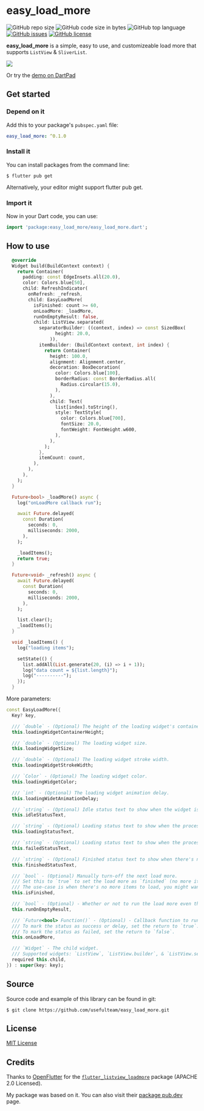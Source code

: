 # easy_load_more

![GitHub repo size](https://img.shields.io/github/repo-size/usefulteam/easy_load_more.svg)
![GitHub code size in bytes](https://img.shields.io/github/languages/code-size/usefulteam/easy_load_more.svg)
![GitHub top language](https://img.shields.io/github/languages/top/usefulteam/easy_load_more.svg)
[![GitHub issues](https://img.shields.io/github/issues/usefulteam/easy_load_more.svg)](https://github.com/usefulteam/easy_load_more/issues)
[![GitHub license](https://img.shields.io/github/license/usefulteam/easy_load_more.svg)](https://github.com/usefulteam/easy_load_more/blob/master/LICENSE)

**easy_load_more** is a simple, easy to use, and customizeable load more that supports `ListView` & `SliverList`.

![](https://raw.githubusercontent.com/usefulteam/easy_load_more/main/media/easy-load-more-0.1.0-demo.gif)

Or try the [demo on DartPad](https://dartpad.dev/?id=02e5cf68c51a6e16a79e5c951b488409)

## Get started

### **Depend on it**

Add this to your package's `pubspec.yaml` file:

```yaml
easy_load_more: ^0.1.0
```

### **Install it**

You can install packages from the command line:

```
$ flutter pub get
```

Alternatively, your editor might support flutter pub get.

### **Import it**

Now in your Dart code, you can use:

```dart
import 'package:easy_load_more/easy_load_more.dart';

```

## How to use

```dart
  @override
  Widget build(BuildContext context) {
    return Container(
      padding: const EdgeInsets.all(20.0),
      color: Colors.blue[50],
      child: RefreshIndicator(
        onRefresh: _refresh,
        child: EasyLoadMore(
          isFinished: count >= 60,
          onLoadMore: _loadMore,
          runOnEmptyResult: false,
          child: ListView.separated(
            separatorBuilder: ((context, index) => const SizedBox(
                  height: 20.0,
                )),
            itemBuilder: (BuildContext context, int index) {
              return Container(
                height: 100.0,
                alignment: Alignment.center,
                decoration: BoxDecoration(
                  color: Colors.blue[100],
                  borderRadius: const BorderRadius.all(
                    Radius.circular(15.0),
                  ),
                ),
                child: Text(
                  list[index].toString(),
                  style: TextStyle(
                    color: Colors.blue[700],
                    fontSize: 20.0,
                    fontWeight: FontWeight.w600,
                  ),
                ),
              );
            },
            itemCount: count,
          ),
        ),
      ),
    );
  }

  Future<bool> _loadMore() async {
    log("onLoadMore callback run");

    await Future.delayed(
      const Duration(
        seconds: 0,
        milliseconds: 2000,
      ),
    );

    _loadItems();
    return true;
  }

  Future<void> _refresh() async {
    await Future.delayed(
      const Duration(
        seconds: 0,
        milliseconds: 2000,
      ),
    );

    list.clear();
    _loadItems();
  }

  void _loadItems() {
    log("loading items");

    setState(() {
      list.addAll(List.generate(20, (i) => i + 1));
      log("data count = ${list.length}");
      log("----------");
    });
  }
```

More parameters:
```dart
const EasyLoadMore({
  Key? key,

  /// `double` - (Optional) The height of the loading widget's container/wrapper.
  this.loadingWidgetContainerHeight;

  /// `double` - (Optional) The loading widget size.
  this.loadingWidgetSize;

  /// `double` - (Optional) The loading widget stroke width.
  this.loadingWidgetStrokeWidth;

  /// `Color` - (Optional) The loading widget color.
  this.loadingWidgetColor;

  /// `int` - (Optional) The loading widget animation delay.
  this.loadingWidetAnimationDelay;

  /// `string` - (Optional) Idle status text to show when the widget is idle.
  this.idleStatusText,

  /// `string` - (Optional) Loading status text to show when the process is loading.
  this.loadingStatusText,

  /// `string` - (Optional) Loading status text to show when the processing is failed.
  this.failedStatusText,

  /// `string` - (Optional) Finished status text to show when there's no more items to load.
  this.finishedStatusText,

  /// `bool` - (Optional) Manually turn-off the next load more.
  /// Set this to `true` to set the load more as `finished` (no more items). Default is `false`.
  /// The use-case is when there's no more items to load, you might want `EasyLoadMore` to not running again.
  this.isFinished,

  /// `bool` - (Optional) - Whether or not to run the load more even though the result is empty/finished.
  this.runOnEmptyResult,

  /// `Future<bool> Function()` - (Optional) - Callback function to run during the load more process.
  /// To mark the status as success or delay, set the return to `true`.
  /// To mark the status as failed, set the return to `false`.
  this.onLoadMore,

  /// `Widget` - The child widget.
  /// Supported widgets: `ListView`, `ListView.builder`, & `ListView.separated`.
  required this.child,
}) : super(key: key);
```

## Source
Source code and example of this library can be found in git:

```
$ git clone https://github.com/usefulteam/easy_load_more.git
```

## License
[MIT License](https://oss.ninja/mit?organization=Useful%20Team)

## Credits
Thanks to [OpenFlutter](https://github.com/OpenFlutter/) for the [`flutter_listview_loadmore`](https://github.com/OpenFlutter/flutter_listview_loadmore) package (APACHE 2.0 Licensed).

My package was based on it. You can also visit their [package pub.dev](https://pub.dev/packages/loadmore) page.

